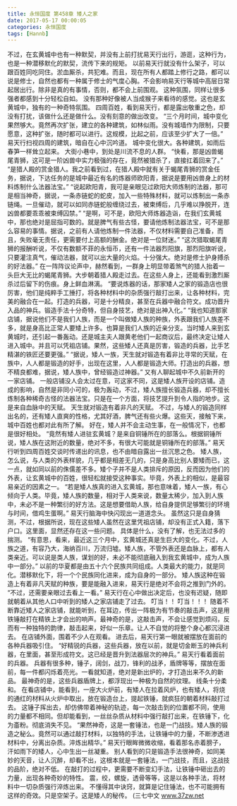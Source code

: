 ```yaml
---
title: 永恒国度 第458章 矮人之家
date: 2017-05-17 00:00:05
categories: 永恒国度
tags: [Hannb]
---
```


不过，在玄黄城中也有一种默契，并没有上前打扰易天行出行，游逛，这种行为，也是一种潜移默化的默契，流传下来的规矩。
以前易天行就没有什么架子，可以跟百姓同吃同住。淤血厮杀，共犯难。而且，现在所有人都踏上修行之路，都可以说是修士，自然也都有一种属于修士的气度心胸。不会影响易天行等城中高层日常起居出行。除非是真的有事情，否则，都不会上前围观。
这种氛围，同样让很多强者都感到十分轻松自如。
没有那种好像被人当成猴子来看待的感觉。这也是玄黄城中，独有的一种奇特氛围。
四周百姓，看到易天行，都是露出敬重之色，却没有打扰，该做什么还是做什么。没有刻意的做出改变。
“三个月时间，城中变化果然够大。竟然再次扩张，建立的各种建筑，如林似雨。没有城墙作为限制，只要愿意，这种扩张，随时都可以进行。这规模，比起之前，应该至少扩大了一倍。”
易天行扫视四周的建筑，暗自在心中沉吟道。
城中变化很大。各种建筑，如雨后春笋一样耸立起来。
大街小巷中，到处是川流不息的人群。
“快看，那是凶兽蝎尾青狮，这可是一阶凶兽中实力极强的存在，竟然被猎杀了，直接扛着回来了。”
“是猎人殿的赏金猎人。我之前看到过，在猎人殿中就有关于蝎尾青狮的赏金任务，据说，下达任务的是城中最近有名的炼器师欧阳青，据说是要用凶兽身上的材料炼制什么法器法宝。”
“说起欧阳青，我可是亲眼见过欧阳大师炼制的法器，那可是相当神奇，据说，一条赤链蛇的蛇皮，加入一些特殊材料，就可以炼制出一条赤链绳。一旦催动，就可以如同赤链蛇般缠绕过去，被束缚后，几乎难以挣脱开，连凶兽都要乖乖被束缚囚禁。”
“是啊，可不是，欧阳大师炼器造诣，在我们玄黄城中，那也绝对是屈指可数的。就是脾气有些古怪，要请他炼制法器法宝，可不是那么容易的事情。据说，之前有人请他炼制一件法器，不仅材料需要自己准备，而且，失败毫无责任，更需要付上高额的酬金。绝对是一位财迷。”
“这次猎取蝎尾青狮的报酬听说，不仅有数额不菲的永恒币，还有一件法器烈阳旗，那烈阳旗听说，只要灌注真气，催动法器，就可以出大量的火焰。十分强大。绝对是修士护身搏杀的好法器。”
在一阵阵议论声中，赫然看到，一群身上明显带着煞气的猎人抬着一头巨大无比的蝎尾青狮。大步朝着猎人殿走过去。在这些人身上，还能看到激烈厮杀过后留下的伤痕。身上鲜血淋漓。
“要说炼器的话，那家矮人之家的锻造店也很厉害，他们是纯粹手工捶打，将各种材料中的杂质强行敲打出来，让各种材料，完美的融合在一起。打造的兵器，可是十分精良，甚至在兵器中融合符文。成功晋升入品的神兵。锻造手法十分奇特，但自身技艺，绝对是出神入化。”
“我也知道那家店铺，据说他们不是我们人族，而是一个叫做矮人族的种族，外表跟我们人族差不多，就是身高比正常人要矮上许多。也算是我们人族的近亲分支。当时矮人来到玄黄城时，还引起一番轰动。还是城主夫人跟黄老他们一起商议后，最终决定让矮人进入城中。并且可以凭祖店铺。果然，这些矮人还真是厉害，锻造的兵器，比手艺精湛的铁匠还要更强。”
“据说，矮人一族，天生就对锻造有着非比寻常的天赋，在族中，人人都是锻造的好手，出现在这里，人人都是锻造大师。打造出的兵器，想不精良都难，据说，矮人族中，曾经锻造过神器。”
又有人聊起城中不久前新开的一家店铺。
一般店铺没人会太过在意，可这家不同，这是矮人族开设的店铺。造成的影响，自然是非同小可的，极为轰动，不过，矮人族擅长锻造兵器，却不擅长炼制各种稀奇古怪的法器法宝。只是在一个方面，将技艺提升到令人指的地步。这是来自血脉中的天赋。
天生就对锻造有着非凡的天赋。
不过，与矮人的锻造同样出名的，还有矮人直爽的性格，尤其好酒，脾气还有些火爆。这些天，接触下来，城中百姓也都对此有所了解。
好在，矮人并不会主动生事，在一般情况下，也都是很好相处。
“竟然有矮人进驻玄黄城？是来自铜锤所在的部落么。根据铜锤所说，矮人族在这附近的数量，绝对不多，有很大可能就是铜锤所在的部落。”
易天行听到四周百姓交谈时传递出的讯息，也不由暗自露出一丝沉思之色。
矮人族，怎么说，与人类的外表样貌，几乎都是相差无几的，只是身高比别人要矮而已，这一点，就如同以前的侏儒差不多。矮个子并不是人类排斥的原因，反而因为他们的外表，让玄黄城中的百姓，很轻松就接受这种事实。毕竟，外表上的相似，是最容易亲近的因素之一。
“若是矮人族真的进入玄黄城，那也意味着，矮人一族，有心倾向于人类。毕竟，矮人族的数量，相对于人类来说，数量太稀少，加入到人族中，未必不是一种繁衍的好方法。这是想要借助人族，给自身提供足够繁衍的环境与时间，借鸡生蛋啊。”
易天行脑海中快闪现出一道道念头。
虽然这只是自身猜测，不过，根据所说，现在这些矮人虽然在这里凭祖店铺，却没有正式入籍，落下户口。这里面，显然还存在这一些问题。
具体是什么，没有了解，也无法过多的揣测。
“有意思，看来，最近这三个月中，玄黄城还真是生巨大的变化。不过，人族之道，有容乃大，海纳百川，万流归墟。矮人族，不管外表还是血脉上，都有人类亲近。可以说是类人族，谋划的好，未必不能彻底融入到我玄黄城中，成为人族中一部分。”
以前的华夏都是由五十六个民族共同组成。人类最大的能力，就是同化。潜移默化下，将一个个民族同化进来，成为自身的一部分。
矮人族这种在锻造上有着非凡天赋的种族，要是能融入进来，易天行是绝对不会将之推到门外的。
“不过，还需要亲眼过去看上一看。”
易天行在心中做出决定后，也没有迟疑，随即就朝着从其他人口中听到的矮人之家店铺走了过去。
叮当！！
叮当！！！
随着不断靠近矮人之家店铺，就能听到，在耳边，传出一阵极为有节奏的敲击声，这是用铁锤敲打在精铁上才会出的响声。最神奇的是，这敲击声，不会让感觉到烦闷，反而有一种独特的韵律，敲击起来，好似一乐章。让人不自觉的将整个身心都沉浸进去。
在店铺外面，围着不少人在观看。
进去后，易天行第一眼就被摆放在面前的各种兵器吸引住。
“好精锐的兵器，这些兵器，放在以前，就是切金断玉的神兵利器，在里面，甚至形成符文。这已经是晋升到法器层次的神兵。”
易天行看着面前的兵器。
兵器有很多种，锤子，阔剑，战刀，锋利的战矛，盾牌等等，摆放在面前，每一件都闪烁着亮光。一看就知道，绝对是新出炉的，才打造出来不久的新品。
最神奇的是，这些兵器盾牌上，都浮现出一种极为自然的纹理。
线条十分柔和。
在看店铺中，能看到，一座大火炉前，有矮人在拉着风炉，也有矮人，将烧的通红的材料从火炉中取出，放在锻造台上，提起铁锤，就疯狂的朝着材料敲打过去。
这锤子挥出去，却仿佛带着神秘的轨迹，每一次敲击到的位置都不同，使用的力量都不相同。但却能看到，一丝丝杂质从材料中强行敲打出来，在铁锤下，化为齑粉。彻底消失不见。
“果然神奇，这是一套锤法，也是一门战技。矮人族的锻造之秘么。竟然可以通过敲打材料，以独特的手法，让铁锤中的力量，不断渗透进材料中，分离出杂质。淬炼出精华。”
易天行眼眸微微收缩，看着那名赤着膀子，汗如雨下的矮人，心中生出一丝凝重。
别人看到的只是锻造手法很神奇，如同美妙的天音，让人沉醉，却看不出，这根本就是一套锤法，一门战技，而且，这战技的品阶，绝对不低。
在敲打的过程中，更需要不断变幻手法，让铁锤中砸出去的力量，出现各种奇妙的特性。
震，绞，螺旋，透骨等等，这是以各种手法，将材料中一切杂质强行淬炼出来。
不懂得其中诀窍，就算是记住锤法，也不可能拥有这样的奇效。只是空架子。这是矮人的秘传。
(三七中文 www.37zw.net